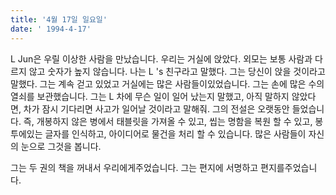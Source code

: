 ```yaml
---
title: '4월 17일 일요일'
date: ' 1994-4-17'
---
```

L Jun은 우릴 이상한 사람을 만났습니다. 우리는 거실에 앉았다. 외모는 보통 사람과 다르지 않고 숫자가 높지 않습니다. 나는 L 's 친구라고 말했다. 그는 당신이 앉을 것이라고 말했다. 그는 계속 걷고 있었고 거실에는 많은 사람들이있었습니다. 그는 손에 많은 수의 열쇠를 보관했습니다. 그는 L 차에 무슨 일이 일어 났는지 말했고, 아직 말하지 않았다면, 차가 잠시 기다리면 사고가 일어날 것이라고 말해줘. 그의 전설은 오랫동안 들었습니다. 즉, 개봉하지 않은 병에서 태블릿을 가져올 수 있고, 씹는 명함을 복원 할 수 있고, 봉투에있는 글자를 인식하고, 아이디어로 물건을 처리 할 수 ​​있습니다. 많은 사람들이 자신의 눈으로 그것을 봅니다.

그는 두 권의 책을 꺼내서 우리에게주었습니다. 그는 편지에 서명하고 편지를주었습니다.

